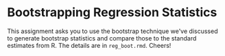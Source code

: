 # Bootstrapping Regression Statistics

This assignment asks you to use the bootstrap technique we've discussed
to generate bootstrap statistics and compare those to the standard estimates
from R. The details are in `reg_boot.rmd`. Cheers!


